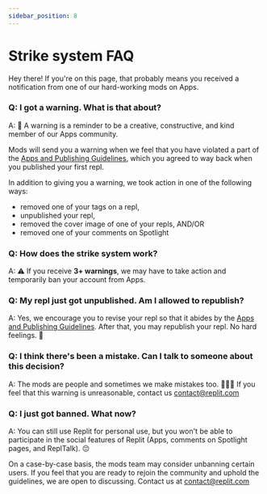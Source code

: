 ```yaml
---
sidebar_position: 8
---
```


# Strike system FAQ

Hey there! If you're on this page, that probably means you received a notification from one of our hard-working mods on Apps. 

### **Q: I got a warning. What is that about?** 

A: 🐝 A warning is a reminder to be a creative, constructive, and kind member of our Apps community. 

Mods will send you a warning when we feel that you have violated a part of the [Apps and Publishing Guidelines](/hosting/browsing-publishing-repls), which you agreed to way back when you published your first repl. 

In addition to giving you a warning, we took action in one of the following ways: 

* removed one of your tags on a repl,
* unpublished your repl,
* removed the cover image of one of your repls, AND/OR 
* removed one of your comments on Spotlight

### **Q: How does the strike system work?** 

A: ⚠️ If you receive **3+ warnings**, we may have to take action and temporarily ban your account from Apps. 

### **Q: My repl just got unpublished. Am I allowed to republish?** 

A: Yes, we encourage you to revise your repl so that it abides by the [Apps and Publishing Guidelines](/hosting/browsing-publishing-repls). After that, you may republish your repl. No hard feelings. 🤝

### **Q: I think there's been a mistake. Can I talk to someone about this decision?**

A: The mods are people and sometimes we make mistakes too. 🙋🏽‍♀️‍️ If you feel that this warning is unreasonable, contact us contact@replit.com

### **Q: I just got banned. What now?**

A: You can still use Replit for personal use, but you won't be able to participate in the social features of Replit (Apps, comments on Spotlight pages, and ReplTalk). 😔

On a case-by-case basis, the mods team may consider unbanning certain users. If you feel that you are ready to rejoin the community and uphold the guidelines, we are open to discussing. Contact us at contact@replit.com
